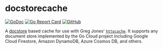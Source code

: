 # docstorecache

[![GoDoc](https://godoc.org/github.com/bamnet/docstorecache?status.svg)](https://godoc.org/github.com/bamnet/docstorecache)
[![Go Report Card](https://goreportcard.com/badge/github.com/bamnet/docstorecache)](https://goreportcard.com/report/github.com/bamnet/docstorecache)
[![GitHub](https://img.shields.io/github/license/bamnet/docstorecache)](https://github.com/bamnet/docstorecache/blob/master/LICENSE)

A [docstore](https://godoc.org/gocloud.dev/docstore) based cache for use with Greg Jones'
[`httpcache`](https://github.com/gregjones/httpcache). It supports any document store
implemented by the Go Cloud project including Google Cloud Firestore, Amazon DynamoDB,
Azure Cosmos DB, and others.